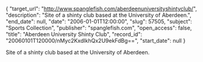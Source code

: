 {
  "target_url": "http://www.spanglefish.com/aberdeenuniversityshintyclub/", 
  "description": "Site of a shinty club based at the University of Aberdeen.", 
  "end_date": null, 
  "date": "2006-01-01T12:00:00", 
  "slug": 57505, 
  "subject": "Sports Collection", 
  "publisher": "spanglefish.com", 
  "open_access": false, 
  "title": "Aberdeen University Shinty Club", 
  "record_id": "20060101T120000/nMyc2KxdIkhQx2U9ekFdBg==", 
  "start_date": null
}

Site of a shinty club based at the University of Aberdeen.